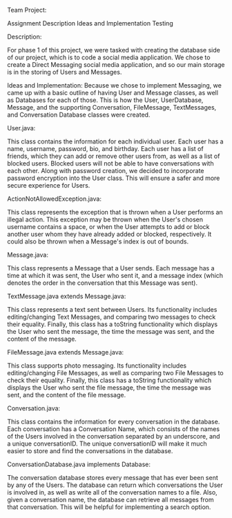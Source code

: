 Team Project:

Assignment Description
Ideas and Implementation
Testing


Description:

For phase 1 of this project, we were tasked with creating the database side of our project, which
is to code a social media application. We chose to create a Direct Messaging social media application,
and so our main storage is in the storing of Users and Messages.

Ideas and Implementation:
Because we chose to implement Messaging, we came up with a basic outline of having User and Message classes,
as well as Databases for each of those. This is how the User, UserDatabase, Message, and the supporting Conversation,
FileMessage, TextMessages, and Conversation Database classes were created.

User.java:

This class contains the information for each individual user. 
Each user has a name, username, password, bio, and birthday. Each user has a list of friends, 
which they can add or remove other users from, as well as a list of blocked users.
Blocked users will not be able to have conversations with each other.
Along with password creation, we decided to incorporate password encryption into the User class. This will ensure a 
safer and more secure experience for Users.

ActionNotAllowedException.java:

This class represents the exception that is thrown when a User performs an illegal action. 
This exception may be thrown when the User's chosen username contains a space, or when the User attempts to add or 
block another user whom they have already added or blocked, respectively. It could also be thrown when a Message's index
is out of bounds. 

Message.java:

This class represents a Message that a User sends. Each message has a time at which it was sent, the User who sent it,
and a message index (which denotes the order in the conversation that this Message was sent).

TextMessage.java extends Message.java:

This class represents a text sent between Users. Its functionality includes editing/changing Text Messages, and comparing
two messages to check their equality. Finally, this class has a toString functionality which displays the User who sent 
the message, the time the message was sent, and the content of the message. 

FileMessage.java extends Message.java:

This class supports photo messaging. Its functionality includes editing/changing File Messages, as well as comparing two 
File Messages to check their equality. Finally, this class has a toString functionality which displays the User who sent
the file message, the time the message was sent, and the content of the file message. 

Conversation.java:

This class contains the information for every conversation in the database. Each conversation has a Conversation Name, 
which consists of the names of the Users involved in the conversation separated by an underscore, and a unique 
conversationID. The unique conversationID will make it much easier to store and find the conversations in the database.

ConversationDatabase.java implements Database:

The conversation database stores every message that has ever been sent by any of the Users. The database can return
which conversations the User is involved in, as well as write all of the conversation names to a file. Also, given a 
conversation name, the database can retrieve all messages from that conversation. This will be helpful for implementing
a search option. 
